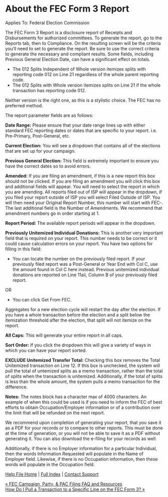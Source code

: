  About the FEC Form 3 Report
==========

Applies To: Federal Election Commission

The FEC Form 3 Report is a disclosure report of Receipts and Disbursements for authorized committees. To generate the report, go to the Reports tab, then to Compliance. On the resulting screen will be the criteria you’ll need to set to generate the report. Be sure to use the correct criteria to generate the necessary and compliant results. Some fields, including Previous General Election Date, can have a significant effect on totals.

* The 012 Splits Independent of Whole version itemizes splits with reporting code 012 on Line 21 regardless of the whole parent reporting code.
* The 012 Splits with Whole version itemizes splits on Line 21 if the whole transaction has reporting code 012.

Neither version is the right one, as this is a stylistic choice. The FEC has no preferred method.

The report parameter fields are as follows:

**Date Range:** Please ensure that your date range lines up with either standard FEC reporting dates or dates that are specific to your report. i.e. Pre-Primary, Post-General, etc.

**Current Election:** You will see a dropdown that contains all of the elections that are set up for your campaign.

**Previous General Election:** This field is extremely important to ensure you have the correct dates so to avoid errors.

**Amended:** If you are filing an amendment, if this is a new report this box should not be clicked. If you are filing an amendment you will click this box and additional fields will appear. You will need to select the report in which you are amending. All reports filed out of ISP will appear in the dropdown, if you filed your report outside of ISP you will select Filed Outside of ISP. You will then need your Original Report Number, this number will start with FEC-. The last additional field is the Number of Amendments. We recommend that amendment numbers go in order starting at 1.

**Report Period:** The available report periods will appear in the dropdown.

**Previously Unitemized Individual Donations:** This is another very important field that is required on your report. This number needs to be correct or it could cause calculation errors on your report. You have two options for filling in this field:

* You can locate the number on the previously filed report. If your previously filed report was a Post-General or Year End with Col C, use the amount found in Col C here instead. Previous unitemized individual donations are reported on Line 11aii, Column B of your previously filed report.

 OR

* You can click Get From FEC.

Aggregates for a new election cycle will restart the day after the election. If you have a whole transaction before the election and a split below the itemization threshold after the election, that split will not itemize on the report.

**All Caps:** This will generate your entire report in all caps.

**Sort Order:** If you click the dropdown this will give a variety of ways in which you can have your report sorted.

**EXCLUDE Unitemized Transfer Total:** Checking this box removes the Total Unitemized transaction on Line 12. If this box is unchecked, the system will pull the total of untemized splits as a memo transaction, rather than the total of splits when the transaction is unitemized. Additionally, if the total of splits is less than the whole amount, the system pulls a memo transaction for the difference.

**Notes:** The notes block has a character max of 4000 characters. An example of when this could be used is if you need to inform the FEC of best efforts to obtain Occupation/Employer information or of a contribution over the limit that will be refunded on the next report.

We recommend upon completion of generating your report, that you save it as a PDF for your records or to compare to other reports. This must be done at the time of generation, or you will not be able to save it as a PDF without generating it. You can also download the e-filing for your records as well.

Additionally, if there is no Employer information for a particular Individual, then the words Information Requested will populate in the Name of Employer field. Likewise, if there is no Occupation information, then these words will populate in the Occupation field.

[Help File Home](/help/) | [Full Index](/Help-File-Directory/) | [Contact Support](mailto:support@ISPolitical.com)

[« FEC Campaign, Party, & PAC Filing FAQ and Resources](/FEC-Campaign-Party-PAC-Filing-FAQ-and-Resources)  
[How Do I Pull a Transaction to a Specific Line on the FEC Form 3? »](/How-Do-I-Pull-a-Transaction-to-a-Specific-Line-on-the-FEC-Form-3)
